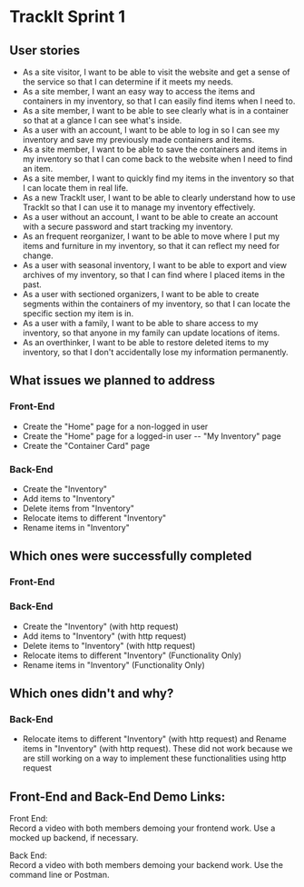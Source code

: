 # TrackIt Sprint 1
## User stories
* As a site visitor, I want to be able to visit the website and get a sense of the service so that I can determine if it meets my needs.
* As a site member, I want an easy way to access the items and containers in my inventory, so that I can easily find items when I need to.
* As a site member, I want to be able to see clearly what is in a container so that at a glance I can see what's inside.
* As a user with an account, I want to be able to log in so I can see my inventory and save my previously made containers and items.
* As a site member, I want to be able to save the containers and items in my inventory so that I can come back to the website when I need to find an item.
* As a site member, I want to quickly find my items in the inventory so that I can locate them in real life.
* As a new TrackIt user, I want to be able to clearly understand how to use TrackIt so that I can use it to manage my inventory effectively.
* As a user without an account, I want to be able to create an account with a secure password and start tracking my inventory.
* As an frequent reorganizer, I want to be able to move where I put my items and furniture in my inventory, so that it can reflect my need for change.
* As a user with seasonal inventory, I want to be able to export and view archives of my inventory, so that I can find where I placed items in the past.
* As a user with sectioned organizers, I want to be able to create segments within the containers of my inventory, so that I can locate the specific section my item is in.
* As a user with a family, I want to be able to share access to my inventory, so that anyone in my family can update locations of items.
* As an overthinker, I want to be able to restore deleted items to my inventory, so that I don't accidentally lose my information permanently.

## What issues we planned to address
### Front-End
* Create the "Home" page for a non-logged in user
* Create the "Home" page for a logged-in user -- "My Inventory" page
* Create the "Container Card" page
### Back-End
* Create the "Inventory"
* Add items to "Inventory"
* Delete items from "Inventory"
* Relocate items to different "Inventory"
* Rename items in "Inventory"

## Which ones were successfully completed
### Front-End
### Back-End
* Create the "Inventory" (with http request)
* Add items to "Inventory" (with http request)
* Delete items to "Inventory" (with http request)
* Relocate items to different "Inventory" (Functionality Only)
* Rename items in "Inventory" (Functionality Only)

## Which ones didn't and why?
### Back-End
* Relocate items to different "Inventory" (with http request) and Rename items in "Inventory"  (with http request). These did not work because we are still working on a way to implement these functionalities using http request

## Front-End and Back-End Demo Links:  
Front End:  
Record a video with both members demoing your frontend work. Use a mocked up backend, if necessary.
    
Back End:  
Record a video with both members demoing your backend work. Use the command line or Postman.
